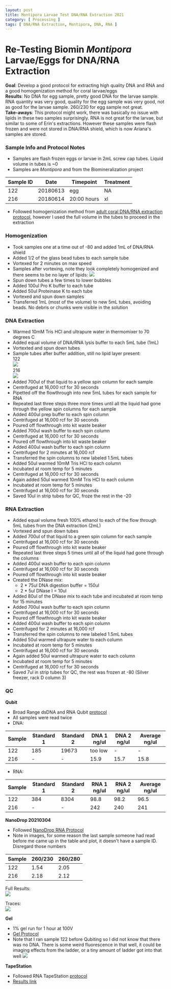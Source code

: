 ```yaml
---
layout: post
title: Montipora Larvae Test DNA/RNA Extraction 2021
category: [ Processing ]
tags: [ DNA/RNA Extraction, Montipora, DNA, RNA ]
---
```


# Re-Testing Biomin _Montipora_ Larvae/Eggs for DNA/RNA Extraction

**Goal**: Develop a good protocol for extracting high quality DNA and RNA and a good homogenization method for coral larvae/eggs  
**Results**: No DNA for egg sample, pretty good DNA for the larvae sample. RNA quantity was very good, quality for the egg sample was very good, not as good for the larvae sample. 260/230 for egg sample not great.   
**Take-aways**: This protocol might work, there was basically no issue with lipids in these two samples surprisingly. RNA is not great for the larvae, but similar to some of Erin's extractions. However these samples were flash frozen and were not stored in DNA/RNA shield, which is now Ariana's samples are stored.

### Sample Info and Protocol Notes

- Samples are flash frozen eggs or larvae in 2mL screw cap tubes. Liquid volume in tubes is ~0
- Samples are _Montipora_ and from the Biomineralization project

|Sample ID|Date|Timepoint|Treatment|
|---|---|---|---|
|122|20180613|egg|NA|
|216|20180614|20:00 hours|xl|

- Followed homogenization method from [adult coral DNA/RNA extraction protocol](https://emmastrand.github.io/EmmaStrand_Notebook/Zymo-Duet-RNA-DNA-Extraction-Protocol/), however I used the full volume in the tubes to proceed in the extraction

### Homogenization

- Took samples one at a time out of -80 and added 1mL of DNA/RNA shield
- Added 1/2 of the glass bead tubes to each sample tube
- Vortexed for 2 minutes on max speed
- Samples after vortexing, note they look completely homogenized and there seems to be no layer of lipids:
![](https://raw.githubusercontent.com/meschedl/MESPutnam_Open_Lab_Notebook/master/images/IMG_4658.jpg)
- Spun down tubes a few times to lower bubbles
- Added 100ul Pro K buffer to each tube
- Added 50ul Proteinase K to each tube
- Vortexed and spun down samples
- Transferred 1mL (most of the volume) to new 5mL tubes, avoiding beads. No debris or chunks were visible in the solution

### DNA Extraction
- Warmed 10mM Tris HCl and ultrapure water in thermomixer to 70 degrees C
- Added equal volume of DNA/RNA lysis buffer to each 5mL tube (1mL)
- Vortexted and spun down tubes
- Sample tubes after buffer addition, still no lipid layer present:  
122  
![](https://raw.githubusercontent.com/meschedl/MESPutnam_Open_Lab_Notebook/master/images/IMG_4659.jpg)  
216  
![](https://raw.githubusercontent.com/meschedl/MESPutnam_Open_Lab_Notebook/master/images/IMG_4660.jpg)
- Added 700ul of that liquid to a yellow spin column for each sample
- Centrifuged at 16,000 rcf for 30 seconds
- Pipetted off the flowthrough into new 5mL tubes for each sample for RNA
- Repeated last three steps three more times until all the liquid had gone through the yellow spin columns for each sample
- Added 400ul prep buffer to each spin column
- Centrifuged at 16,000 rcf for 30 seconds
- Poured off flowthrough into kit waste beaker
- Added 700ul wash buffer to each spin column
- Centrifuged at 16,000 rcf for 30 seconds
- Poured off flowthrough into kit waste beaker
- Added 400ul wash buffer to each spin column
- Centrifuged for 2 minutes at 16,000 rcf
- Transferred the spin columns to new labeled 1.5mL tubes
- Added 50ul warmed 10mM Tris HCl to each column
- Incubated at room temp for 5 minutes
- Centrifuged at 16,000 rcf for 30 seconds
- Again added 50ul warmed 10mM Tris HCl to each column
- Incubated at room temp for 5 minutes
- Centrifuged at 16,000 rcf for 30 seconds
- Saved 10ul in strip tubes for QC, froze the rest in the -20

### RNA Extraction
- Added equal volume fresh 100% ethanol to each of the flow through 5mL tubes from the DNA extraction (2mL)
- Vortexed and spun down tubes
- Added 700ul of that liquid to a green spin column for each sample
- Centrifuged at 16,000 rcf for 30 seconds
- Poured off flowthrough into kit waste beaker
- Repeated last three steps 5 times until all of the liquid had gone through the columns
- Added 400ul wash buffer to each spin column
- Centrifuged at 16,000 rcf for 30 seconds
- Poured off flowthrough into kit waste beaker
- Created the DNase mix:
  - 2 * 75ul DNA digestion buffer = 150ul
  - 2 * 5ul DNase I = 10ul
- Added 80ul of the DNase mix to each tube and incubated at room temp for 15 minutes
- Added 700ul wash buffer to each spin column
- Centrifuged at 16,000 rcf for 30 seconds
- Poured off flowthrough into kit waste beaker
- Added 400ul wash buffer to each spin column
- Centrifuged for 2 minutes at 16,000 rcf
- Transferred the spin columns to new labeled 1.5mL tubes
- Added 50ul warmed ultrapure water to each column
- Incubated at room temp for 5 minutes
- Centrifuged at 16,000 rcf for 30 seconds
- Again added 50ul warmed ultrapure water to each column
- Incubated at room temp for 5 minutes
- Centrifuged at 16,000 rcf for 30 seconds
- Saved 7ul in strip tubes for QC, the rest was frozen at -80 (Silver freezer, rack D column 3)

### QC

**Qubit**
- Broad Range dsDNA and RNA Qubit [protocol](https://meschedl.github.io/MESPutnam_Open_Lab_Notebook/Qubit-Protocol/)
- All samples were read twice
- DNA:

|Sample|Standard 1|Standard 2|DNA 1 ng/ul|DNA 2 ng/ul| Average ng/ul|
|---|---|---|---|---|---|
|122|185|19673|too low|-|-|
|216|-|-|15.9|15.7|15.8|

- RNA:

|Sample|Standard 1|Standard 2|RNA 1 ng/ul|RNA 2 ng/ul| Average ng/ul|
|---|---|---|---|---|---|
|122|384|8304|98.8|98.2|96.5|
|216|-|-|242|240|241|

**NanoDrop 20210304**

- Followed [NanoDrop RNA Protocol](https://github.com/meschedl/PPP-Lab-Resources/blob/master/Protocols/Nanodrop-RNA.md)
- Note in images, for some reason the last sample someone had read before me came up in the table and plot, it doesn't have a sample ID. Disregard those numbers

|Sample|260/230|260/280|
|---|---|---|
|122|1.54|2.05|
|216|2.18|2.12|

Full Results:  
![](https://raw.githubusercontent.com/meschedl/MESPutnam_Open_Lab_Notebook/master/images/IMG_4664.jpg)

Traces:  
![](https://raw.githubusercontent.com/meschedl/MESPutnam_Open_Lab_Notebook/master/images/IMG_4665.jpg)

**Gel**
- 1% gel run for 1 hour at 100V
- [Gel Protocol](https://github.com/meschedl/PPP-Lab-Resources/blob/master/Protocols/Agrose-Gel-Protocol.md)
- Note that I ran sample 122 before Qubiting so I did not know that there was no DNA. There is some weird fluorescence in that well, it could be imaging effects from the ladder, or a tiny amount of ladder got into that well
![](https://raw.githubusercontent.com/meschedl/MESPutnam_Open_Lab_Notebook/master/images/IMG_4661%20copy.jpg)

**TapeStation**
- Followed RNA TapeStation [protocol](https://meschedl.github.io/MESPutnam_Open_Lab_Notebook/RNA-TapeStation-Protocol/)
- [Results link](https://github.com/meschedl/MESPutnam_Open_Lab_Notebook/blob/master/tapestation_pdfs/2021-03-02%20-%2016.41.49.pdf)
